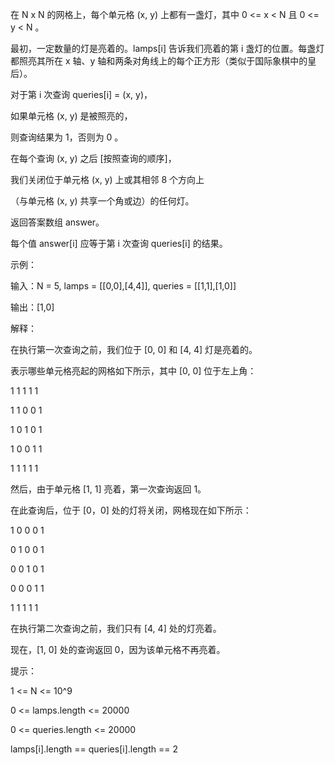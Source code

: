 在 N x N 的网格上，每个单元格 (x, y) 上都有一盏灯，其中 0 <= x < N 且 0 <= y < N 。

最初，一定数量的灯是亮着的。lamps[i] 告诉我们亮着的第 i 盏灯的位置。每盏灯都照亮其所在 x 轴、y 轴和两条对角线上的每个正方形（类似于国际象棋中的皇后）。

对于第 i 次查询 queries[i] = (x, y)，

如果单元格 (x, y) 是被照亮的，

则查询结果为 1，否则为 0 。

在每个查询 (x, y) 之后 [按照查询的顺序]，

我们关闭位于单元格 (x, y) 上或其相邻 8 个方向上

（与单元格 (x, y) 共享一个角或边）的任何灯。

返回答案数组 answer。

每个值 answer[i] 应等于第 i 次查询 queries[i] 的结果。

 

示例：

输入：N = 5, lamps = [[0,0],[4,4]], queries = [[1,1],[1,0]]

输出：[1,0]

解释： 

在执行第一次查询之前，我们位于 [0, 0] 和 [4, 4] 灯是亮着的。

表示哪些单元格亮起的网格如下所示，其中 [0, 0] 位于左上角：

1 1 1 1 1

1 1 0 0 1

1 0 1 0 1

1 0 0 1 1

1 1 1 1 1

然后，由于单元格 [1, 1] 亮着，第一次查询返回 1。

在此查询后，位于 [0，0] 处的灯将关闭，网格现在如下所示：

1 0 0 0 1

0 1 0 0 1

0 0 1 0 1

0 0 0 1 1

1 1 1 1 1

在执行第二次查询之前，我们只有 [4, 4] 处的灯亮着。

现在，[1, 0] 处的查询返回 0，因为该单元格不再亮着。
 

提示：

1 <= N <= 10^9

0 <= lamps.length <= 20000

0 <= queries.length <= 20000

lamps[i].length == queries[i].length == 2